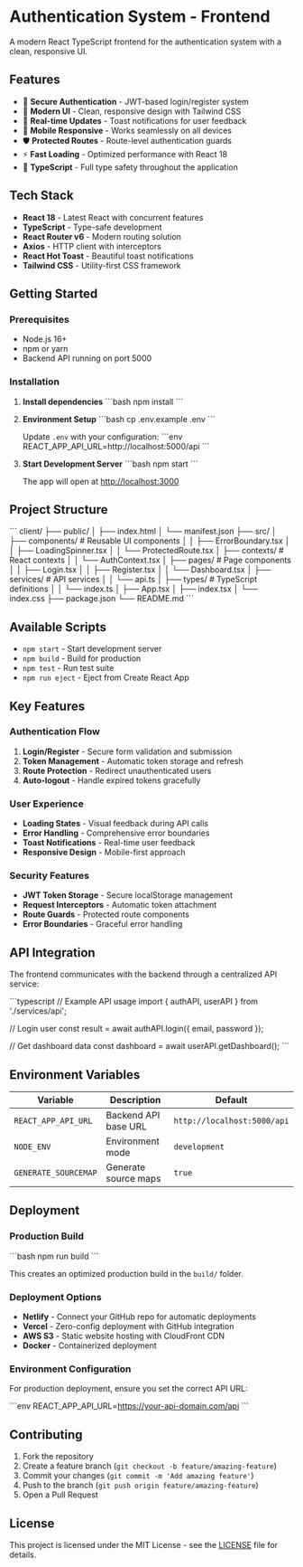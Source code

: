 # Authentication System - Frontend

A modern React TypeScript frontend for the authentication system with a clean, responsive UI.

## Features

- 🔐 **Secure Authentication** - JWT-based login/register system
- 🎨 **Modern UI** - Clean, responsive design with Tailwind CSS
- 🔄 **Real-time Updates** - Toast notifications for user feedback  
- 📱 **Mobile Responsive** - Works seamlessly on all devices
- 🛡️ **Protected Routes** - Route-level authentication guards
- ⚡ **Fast Loading** - Optimized performance with React 18
- 🎯 **TypeScript** - Full type safety throughout the application

## Tech Stack

- **React 18** - Latest React with concurrent features
- **TypeScript** - Type-safe development
- **React Router v6** - Modern routing solution
- **Axios** - HTTP client with interceptors
- **React Hot Toast** - Beautiful toast notifications
- **Tailwind CSS** - Utility-first CSS framework

## Getting Started

### Prerequisites

- Node.js 16+ 
- npm or yarn
- Backend API running on port 5000

### Installation

1. **Install dependencies**
   \```bash
   npm install
   \```

2. **Environment Setup**
   \```bash
   cp .env.example .env
   \```
   
   Update `.env` with your configuration:
   \```env
   REACT_APP_API_URL=http://localhost:5000/api
   \```

3. **Start Development Server**
   \```bash
   npm start
   \```
   
   The app will open at [http://localhost:3000](http://localhost:3000)

## Project Structure

\```
client/
├── public/
│   ├── index.html
│   └── manifest.json
├── src/
│   ├── components/          # Reusable UI components
│   │   ├── ErrorBoundary.tsx
│   │   ├── LoadingSpinner.tsx
│   │   └── ProtectedRoute.tsx
│   ├── contexts/           # React contexts
│   │   └── AuthContext.tsx
│   ├── pages/              # Page components
│   │   ├── Login.tsx
│   │   ├── Register.tsx
│   │   └── Dashboard.tsx
│   ├── services/           # API services
│   │   └── api.ts
│   ├── types/              # TypeScript definitions
│   │   └── index.ts
│   ├── App.tsx
│   ├── index.tsx
│   └── index.css
├── package.json
└── README.md
\```

## Available Scripts

- `npm start` - Start development server
- `npm build` - Build for production
- `npm test` - Run test suite
- `npm run eject` - Eject from Create React App

## Key Features

### Authentication Flow

1. **Login/Register** - Secure form validation and submission
2. **Token Management** - Automatic token storage and refresh
3. **Route Protection** - Redirect unauthenticated users
4. **Auto-logout** - Handle expired tokens gracefully

### User Experience

- **Loading States** - Visual feedback during API calls
- **Error Handling** - Comprehensive error boundaries
- **Toast Notifications** - Real-time user feedback
- **Responsive Design** - Mobile-first approach

### Security Features

- **JWT Token Storage** - Secure localStorage management
- **Request Interceptors** - Automatic token attachment
- **Route Guards** - Protected route components
- **Error Boundaries** - Graceful error handling

## API Integration

The frontend communicates with the backend through a centralized API service:

\```typescript
// Example API usage
import { authAPI, userAPI } from './services/api';

// Login user
const result = await authAPI.login({ email, password });

// Get dashboard data
const dashboard = await userAPI.getDashboard();
\```

## Environment Variables

| Variable | Description | Default |
|----------|-------------|---------|
| `REACT_APP_API_URL` | Backend API base URL | `http://localhost:5000/api` |
| `NODE_ENV` | Environment mode | `development` |
| `GENERATE_SOURCEMAP` | Generate source maps | `true` |

## Deployment

### Production Build

\```bash
npm run build
\```

This creates an optimized production build in the `build/` folder.

### Deployment Options

- **Netlify** - Connect your GitHub repo for automatic deployments
- **Vercel** - Zero-config deployment with GitHub integration  
- **AWS S3** - Static website hosting with CloudFront CDN
- **Docker** - Containerized deployment

### Environment Configuration

For production deployment, ensure you set the correct API URL:

\```env
REACT_APP_API_URL=https://your-api-domain.com/api
\```

## Contributing

1. Fork the repository
2. Create a feature branch (`git checkout -b feature/amazing-feature`)
3. Commit your changes (`git commit -m 'Add amazing feature'`)
4. Push to the branch (`git push origin feature/amazing-feature`)
5. Open a Pull Request

## License

This project is licensed under the MIT License - see the [LICENSE](LICENSE) file for details.
